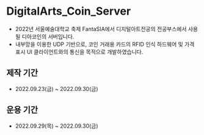 # DigitalArts_Coin_Server
- 2022년 서울예술대학교 축제 FantaSIA에서 디지털아트전공의 전공부스에서 사용될 디아코인의 서버입니다.
- 내부망을 이용한 UDP 기반으로, 코인 거래용 카드의 RFID 인식 하드웨어 및 가격 표시 UI 클라이언트와의 통신을 목적으로 개발하였습니다.

## 제작 기간
- 2022.09.23(금) ~ 2022.09.30(금)

## 운용 기간
- 2022.09.29(목) ~ 2022.09.30(금)
